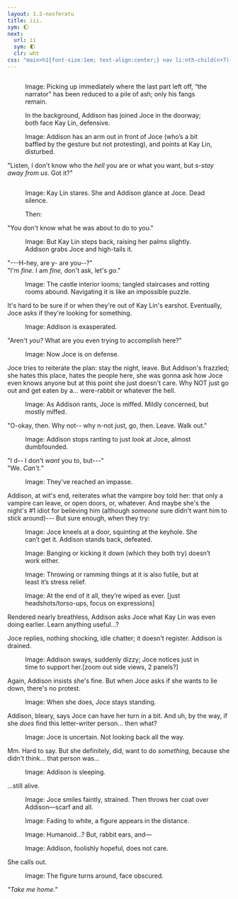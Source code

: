 ```yaml
---
layout: 1.2-nosferatu
title: iii.
sym: 🌔︎
next:
  url: ii
  sym: 🌓︎
  clr: wht
css: "main>h1{font-size:1em; text-align:center;} nav li:nth-child(n+7){display:none;} header h2{color:#404040;} nav li:nth-child(6){color:#808080;} main,figcaption{text-align:center;} p,figcaption{max-width:425px;} body{padding:0;} #padding{padding:1em;} #end{padding:100px 1em 1em; background:linear-gradient(#101010,#f7f7f7 25em); color:#101010;} #end figcaption{color:#606060;} #end ::selection,#nxt ::selection{background:#fff; background:rgba(0,0,0,.15);} #end .wrap figure{display:inline-block; text-align:inherit;} .left{text-align:left;} .right{text-align:right;} #nxt{background:#f7f7f7;} #nxt a{color:#bfbfbf;} #nxt a:hover,#nxt a:active,#nxt a:focus{color:#000;} #nxt .wrap{max-width:37rem; padding:0 1rem;}"
---
```

<div id="padding" markdown="1">
<figure><img src="https://via.placeholder.com/800x300.png" alt=""/>
<figcaption><p><span class="x">Image: </span>Picking up immediately where the last part left off, “the narrator” has been reduced to a pile of ash; only his fangs remain.</p><p>In the background, Addison has joined Joce in the doorway; both face Kay&nbsp;Lin, defensive.</p></figcaption></figure>

<figure><img src="https://via.placeholder.com/400x300.png" alt=""/>
<figcaption><span class="x">Image: </span>Addison has an arm out in front of Joce (who’s a bit baffled by the gesture but not protesting), and points at Kay Lin, disturbed.</figcaption></figure>

"Listen, I don't know who the *hell* you are or what you want, but s-*stay away from us*. Got it?"

<figure><img src="https://via.placeholder.com/400x300.png" alt=""/>
<figcaption><p><span class="x">Image: </span>Kay Lin stares. She and Addison glance at Joce. Dead silence.</p><p>Then:</p></figcaption></figure>

"You don't know what he was about to do to you."

<figure><img src="https://via.placeholder.com/400x300.png" alt=""/>
<figcaption><span class="x">Image: </span>But Kay Lin steps back, raising her palms slightly. Addison grabs Joce and high-tails it.</figcaption></figure>

"---H-hey, are y- are you--?"  
"I'm *fine.* I am *fine,* don't ask, let's *go*."

<figure><img src="https://via.placeholder.com/800x600.png" alt=""/>
<figcaption><span class="x">Image: </span>The castle interior looms; tangled staircases and rotting rooms abound. Navigating it is like an impossible puzzle.</figcaption></figure>

It's hard to be sure if or when they're out of Kay&nbsp;Lin's earshot. Eventually, Joce asks if they're looking for something.

<figure><img src="https://via.placeholder.com/400x300.png" alt=""/>
<figcaption><span class="x">Image: </span>Addison is exasperated.</figcaption></figure>

"Aren't *you?* What are you even trying to accomplish here?"

<figure><img src="https://via.placeholder.com/400x300.png" alt=""/>
<figcaption><span class="x">Image: </span>Now Joce is on defense.</figcaption></figure>

Joce tries to reiterate the plan: stay the night, leave. But Addison's frazzled; she hates this place, hates the people here, she was gonna ask how Joce even knows anyone but at this point she just doesn't care. Why <em style="text-transform:uppercase; font-style:normal;">not</em> just go out and get eaten by a... were-rabbit or whatever the hell.

<figure><img src="https://via.placeholder.com/400x300.png" alt=""/>
<figcaption><span class="x">Image: </span>As Addison rants, Joce is miffed. Mildly concerned, but mostly miffed.</figcaption></figure>

"O-okay, then. Why not-- why n-not just, go, then. Leave. Walk out."

<figure><img src="https://via.placeholder.com/400x300.png" alt=""/>
<figcaption><span class="x">Image: </span>Addison stops ranting to just <em>look</em> at Joce, almost dumbfounded.</figcaption></figure>

"I d-- I don't *want* you to, but---"  
"We. *Can't.*"

<figure><img src="https://via.placeholder.com/400x300.png" alt=""/>
<figcaption><span class="x">Image: </span>They’ve reached an impasse.</figcaption></figure>

Addison, at wit's end, reiterates what the vampire boy told her: that only a vampire can leave, or open doors, or, whatever. And maybe she's the night's #1 idiot for believing him (although *someone* sure didn't want him to stick around)--- But sure enough, when they try:

<figure><img src="https://via.placeholder.com/400x300.png" alt=""/>
<figcaption><span class="x">Image: </span>Joce kneels at a door, squinting at the keyhole. She can’t get it. Addison stands back, defeated.</figcaption></figure>

<figure><img src="https://via.placeholder.com/400x300.png" alt=""/>
<figcaption><span class="x">Image: </span>Banging or kicking it down (which they both try) doesn’t work either.</figcaption></figure>

<figure><img src="https://via.placeholder.com/400x300.png" alt=""/>
<figcaption><span class="x">Image: </span>Throwing or ramming things at it is also futile, but at least it’s stress relief.</figcaption></figure>

<figure><img src="https://via.placeholder.com/600x300.png" alt=""/>
<figcaption><span class="x">Image: </span>At the end of it all, they’re wiped as ever. [just headshots/torso-ups, focus on expressions]</figcaption></figure>

Rendered nearly breathless, Addison asks Joce what Kay Lin was even doing earlier. Learn anything useful...?

Joce replies, nothing shocking, idle chatter; it doesn't register. Addison is drained.

<figure><img src="https://via.placeholder.com/400x300.png" alt=""/>
<figcaption><span class="x">Image: </span>Addison sways, suddenly dizzy; Joce notices just in time to support her.[zoom out side views, 2 panels?]</figcaption></figure>

Again, Addison insists she's fine. But when Joce asks if she wants to lie down, there's no protest.

<figure><img src="https://via.placeholder.com/400x300.png" alt=""/>
<figcaption><span class="x">Image: </span>When she does, Joce stays standing.</figcaption></figure>

Addison, bleary, says Joce can have her turn in a bit. And uh, by the way, if she *does* find this letter-writer person... then what?

<figure><img src="https://via.placeholder.com/400x300.png" alt=""/>
<figcaption><span class="x">Image: </span>Joce is uncertain. Not looking back all the way.</figcaption></figure>

Mm. Hard to say. But she definitely, did, want to do *something,* because she didn't think... that person was...

<figure><img src="https://via.placeholder.com/400x200.png" alt=""/>
<figcaption><span class="x">Image: </span>Addison is sleeping.</figcaption></figure>

...still alive.

<figure><img src="https://via.placeholder.com/400x200.png" alt=""/><br/><img src="https://via.placeholder.com/400x200.png" alt=""/>
<figcaption><span class="x">Image: </span>Joce smiles faintly, strained. Then throws her coat over Addison—scarf and all.</figcaption></figure>

</div><!--/padding--><div id="end" markdown="1">
<figure><img src="https://via.placeholder.com/200x200.png" alt=""/>
<figcaption><span class="x">Image: </span>Fading to white, a figure appears in the distance.</figcaption></figure>

<figure><img src="https://via.placeholder.com/200x200.png" alt=""/>
<figcaption><span class="x">Image: </span>Humanoid…? But, rabbit ears, and—</figcaption></figure>

<div class="wrap left"><figure><img src="https://via.placeholder.com/250x400.png" alt=""/>
<figcaption><span class="x">Image: </span>Addison, foolishly hopeful, does not care.</figcaption></figure></div>

She calls out.

<div class="wrap right"><figure><img src="https://via.placeholder.com/250x400.png" alt=""/>
<figcaption><span class="x">Image: </span>The figure turns around, face obscured.</figcaption></figure></div>

<i>"Take me home."</i>
</div><!--/end-->